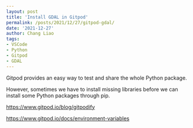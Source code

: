 ```yaml
---
layout: post
title: 'Install GDAL in Gitpod'
permalink: /posts/2021/12/27/gitpod-gdal/
date: '2021-12-27'
author: Chang Liao
tags:
- VSCode
- Python
- Gitpod
- GDAL
---
```


Gitpod provides an easy way to test and share the whole Python package.

However, sometimes we have to install missing libraries before we can install some Python packages through pip.


https://www.gitpod.io/blog/gitpodify

https://www.gitpod.io/docs/environment-variables